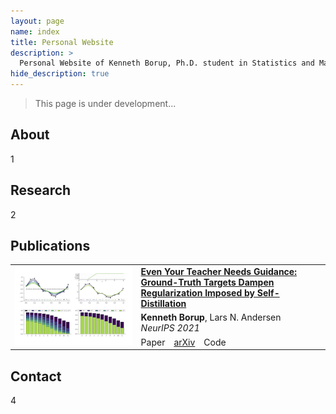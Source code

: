```yaml
---
layout: page
name: index
title: Personal Website
description: >
  Personal Website of Kenneth Borup, Ph.D. student in Statistics and Machine Learning at Aarhus University.
hide_description: true
---
```

<!-- <script type="text/javascript">
	document.getElementsByClassName("page-title")[0].classList.add("sr-only");
</script> -->

> This page is under development...

## About
1

## Research
2

## Publications
<table class="publication" width=100%>
<tbody>
  <tr>
    <td rowspan="3" width=40%><img src="assets/publication_thumbnails/self_distill.png" width=100%></td>
    <td width=60%><a href="https://https://arxiv.org/abs/2102.13088" target="_blank"><b>Even Your Teacher Needs Guidance: Ground-Truth Targets Dampen Regularization Imposed by Self-Distillation</b></a></td>
  </tr>
  <tr>
    <td width=60%><b>Kenneth Borup</b>, Lars N. Andersen<br><i>NeurIPS 2021</i></td>
  </tr>
  <tr>
    <td width=60%>Paper&emsp;<a href="https://https://arxiv.org/abs/2102.13088" target="_blank">arXiv</a>&emsp;Code</td>
  </tr>
</tbody>
</table>

## Contact
4
